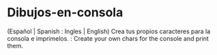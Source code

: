 # Dibujos-en-consola
(Español | Spanish : Ingles | English)
Crea tus propios caracteres para la consola e imprimelos. :  Create your own chars for the console and print them.
